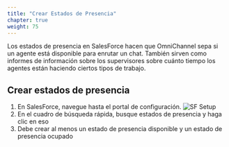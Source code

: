 ```yaml
---
title: "Crear Estados de Presencia"
chapter: true
weight: 75
---
```


Los estados de presencia en SalesForce hacen que OmniChannel sepa si un agente está disponible para enrutar un chat. También sirven como informes de información sobre los supervisores sobre cuánto tiempo los agentes están haciendo ciertos tipos de trabajo.

## Crear estados de presencia
1. En SalesForce, navegue hasta el portal de configuración.
![SF Setup](/images/SFSetup.jpg)
2. En el cuadro de búsqueda rápida, busque estados de presencia y haga clic en eso
3. Debe crear al menos un estado de presencia disponible y un estado de presencia ocupado
